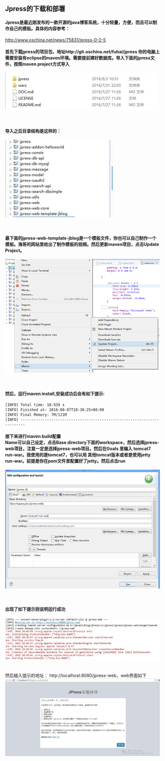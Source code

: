 ## Jpress的下载和部署
#### Jpress是最近刚发布的一款开源的java博客系统，十分轻量，方便，而且可以制作自己的模板。具体的内容参考：
http://www.oschina.net/news/75831/jpress-0-2-5

#### 首先下载jpress的项目包，地址http://git.oschina.net/fuhai/jpress 你的电脑上需要安装有eclipse的maven环境。需要提前建好数据库。导入下面的jpress文件，按照maven project方式导入
![](resources/1.png)
<br>
<br>
<br>
#### 导入之后目录结构是这样的：
![](resources/2.jpg)
<br>
<br>
<br>
#### 最下面的jpress-web-template-jblog是一个模板文件，你也可以自己制作一个模板。海哥的网站里给出了制作模板的视频。然后更新maven项目，点击Update Project。
![](resources/3.png)
<br>
<br>
<br>
#### 然后，运行maven install,安装成功后会有如下提示:
```
[INFO] Total time: 10.939 s
[INFO] Finished at: 2016-08-07T10:38:25+08:00
[INFO] Final Memory: 7M/121M
[INFO] ------------------------------------------------------------------------
```

#### 接下来进行maven build配置<br>Name可以自己设定，点击Base directory下面的workspace，然后选择jpress-web项目，注意一定是选择jpress-web项目。然后在Goals 里输入 tomcat7 run-war。我使用的是tomcat7，也可以用 其他tomcat版本或者是使用jetty run-war。前提是你在pom文件里配置好了jetty。然后点击run  
![](resources/5.jpg)
<br>
<br>
<br>
#### 出现了如下提示则说明运行成功
![](resources/6.jpg)
<br>
<br>
<br>
然后输入提示的地址： http://localhost:8080/jpress-web，web界面如下
![](resources/7.jpg)
